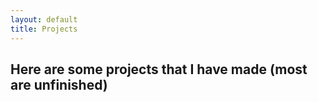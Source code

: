 ```yaml
---
layout: default
title: Projects
---
```


## Here are some projects that I have made (most are unfinished)

